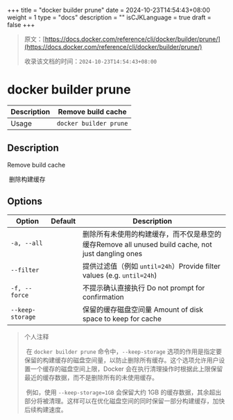 +++
title = "docker builder prune"
date = 2024-10-23T14:54:43+08:00
weight = 1
type = "docs"
description = ""
isCJKLanguage = true
draft = false
+++

> 原文：[https://docs.docker.com/reference/cli/docker/builder/prune/](https://docs.docker.com/reference/cli/docker/builder/prune/)
>
> 收录该文档的时间：`2024-10-23T14:54:43+08:00`

# docker builder prune

| Description | Remove build cache     |
| :---------- | ---------------------- |
| Usage       | `docker builder prune` |

## Description

Remove build cache

​	删除构建缓存

## Options

| Option           | Default | Description                                                  |
| ---------------- | ------- | ------------------------------------------------------------ |
| `-a, --all`      |         | 删除所有未使用的构建缓存，而不仅是悬空的缓存Remove all unused build cache, not just dangling ones |
| `--filter`       |         | 提供过滤值（例如 `until=24h`）Provide filter values (e.g. `until=24h`) |
| `-f, --force`    |         | 不提示确认直接执行 Do not prompt for confirmation            |
| `--keep-storage` |         | 保留的缓存磁盘空间量 Amount of disk space to keep for cache  |

> 个人注释	
>
> ​	在 `docker builder prune` 命令中，`--keep-storage` 选项的作用是指定要保留的构建缓存的磁盘空间量，以防止删除所有缓存。这个选项允许用户设置一个缓存的磁盘空间上限，Docker 会在执行清理操作时根据此上限保留最近的缓存数据，而不是删除所有的未使用缓存。
>
> ​	例如，使用 `--keep-storage=1GB` 会保留大约 1GB 的缓存数据，其余超出部分将被清理。这样可以在优化磁盘空间的同时保留一部分构建缓存，加快后续构建速度。
